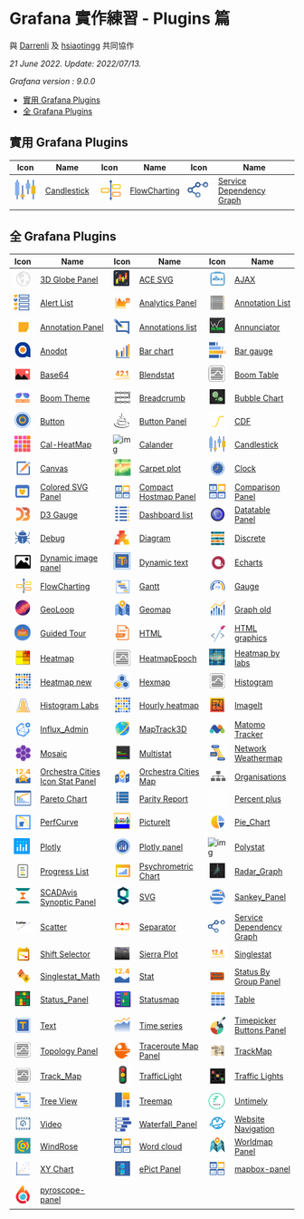 # Grafana 實作練習 - Plugins 篇

與 [Darrenli](https://github.com/Darrenli840214) 及 [hsiaotingg](https://github.com/hsiaotingg) 共同協作


*21 June 2022. Update: 2022/07/13.*

*Grafana version : 9.0.0*

* [實用 Grafana Plugins](#hotPlugins)
* [全 Grafana Plugins](#allPlugins)

<h2 id="hotPlugins">實用 Grafana Plugins</h2>


| Icon | Name | Icon | Name | Icon | Name |
| ---- | ---- | ---- | ---- | ---- | ---- |
| ![img](Candlestick/Candlestick_icon.png) | [Candlestick](https://github.com/StevenHsu22/Grafana/tree/plugins/Candlestick) | ![img](FlowCharting/FlowCharting_icon.png) | [FlowCharting](https://github.com/StevenHsu22/Grafana/tree/plugins/FlowCharting) | ![img](Service_Dependency_Graph/service_dependency_icon.png) | [Service Dependency Graph](https://github.com/StevenHsu22/Grafana/tree/plugins/Service_Dependency_Graph) |
|  |  |  |  |  |  |

<h2 id="allPlugins">全 Grafana Plugins</h2>

| Icon | Name | Icon | Name | Icon | Name |
| ---- | ---- | ---- | ---- | ---- | ---- |
| ![img](3D_Globe_Panel/3D_Globe_Panel_icon.png)| [3D Globe Panel](https://github.com/StevenHsu22/Grafana/tree/plugins/3D_Globe_Panel)| ![img](ACE_SVG/ACE_SVG_icon.png)|[ACE SVG](https://github.com/StevenHsu22/Grafana/tree/plugins/ACE_SVG)| ![img](AJAX/ajax_icon.png)| [AJAX](https://github.com/StevenHsu22/Grafana/tree/plugins/AJAX)|
| ![img](Alert_List/Alert_list_icon.png)| [Alert List](https://github.com/StevenHsu22/Grafana/tree/plugins/Alert_List)| ![img](Analytics_Panel/Analytics_Panel_icon.png)|[Analytics Panel](https://github.com/StevenHsu22/Grafana/tree/plugins/Analytics_Panel)| ![img](Annotation_List/Annotation_List_icon.png)|[Annotation List](https://github.com/StevenHsu22/Grafana/tree/plugins/Annotation_List)|
| ![img](Annotation_Panel/Annotation_Panel_icon.png) | [Annotation Panel](https://github.com/StevenHsu22/Grafana/tree/plugins/Annotation_Panel) | ![img](Annotations_list/Annotations_list_icon.png) | [Annotations list](https://github.com/StevenHsu22/Grafana/tree/plugins/Annotations_list) | ![img](Annunciator/Annunciator_icon.png) | [Annunciator](https://github.com/StevenHsu22/Grafana/tree/plugins/Annunciator) |
| ![img](Anodot/Anodot_icon.png) | [Anodot](https://github.com/StevenHsu22/Grafana/tree/plugins/Anodot) | ![img](Bar_chart/bar_chart_icon.png) | [Bar chart](https://github.com/StevenHsu22/Grafana/tree/plugins/Bar_chart) | ![img](Bar_gauge/Bar_gauge_icon.png) | [Bar gauge](https://github.com/StevenHsu22/Grafana/tree/plugins/Bar_gauge) |
| ![img](Base64/base64_icon.png) | [Base64](https://github.com/StevenHsu22/Grafana/tree/plugins/Base64) | ![img](Blendstat/Blendstat_icon.png) | [Blendstat](https://github.com/StevenHsu22/Grafana/tree/plugins/Blendstat) | ![img](Boom_Table/Boom_Table_icon.png) | [Boom Table](https://github.com/StevenHsu22/Grafana/tree/plugins/Boom_Table) |
| ![img](Boom_Theme/boom_theme_icon.png) | [Boom Theme](https://github.com/StevenHsu22/Grafana/tree/plugins/Boom_Theme) | ![img](Breadcrumb/Breadcrumb_icon.png) | [Breadcrumb](https://github.com/StevenHsu22/Grafana/tree/plugins/Breadcrumb) | ![img](Bubble_Chart/Bubble_Chart_icon.png) | [Bubble Chart](https://github.com/StevenHsu22/Grafana/tree/plugins/Bubble_Chart) |
| ![img](Button/button_icon.png) | [Button](https://github.com/StevenHsu22/Grafana/tree/plugins/Button) | ![img](Button_Panel/Button_Panel_icon.png) | [Button Panel](https://github.com/StevenHsu22/Grafana/tree/plugins/Button_Panel) | ![img](CDF/CDF_icon.png) | [CDF](https://github.com/StevenHsu22/Grafana/tree/plugins/CDF) |
| ![img](Cal-HeatMap/Cal-HeatMap_icon.png) | [Cal-HeatMap](https://github.com/StevenHsu22/Grafana/tree/plugins/Cal-HeatMap) | ![img](Calander/calander_icon.png) | [Calander](https://github.com/StevenHsu22/Grafana/tree/plugins/Calander) | ![img](Candlestick/Candlestick_icon.png) | [Candlestick](https://github.com/StevenHsu22/Grafana/tree/plugins/Candlestick) |
| ![img](Canvas/canvas_icon.png) | [Canvas](https://github.com/StevenHsu22/Grafana/tree/plugins/Canvas) | ![img](Carpet_plot/Carpet_plot_icon.png) | [Carpet plot](https://github.com/StevenHsu22/Grafana/tree/plugins/Carpet_plot) | ![img](Clock/clock_icon.png) | [Clock](https://github.com/StevenHsu22/Grafana/tree/plugins/Clock) |
| ![img](Colored_SVG_Panel/colored_svg_panel_icon.png) | [Colored SVG Panel](https://github.com/StevenHsu22/Grafana/tree/plugins/Colored_SVG_Panel) | ![img](Compact_Hostmap_Panel/Compact_Hostmap_Panel_icon.png) | [Compact Hostmap Panel](https://github.com/StevenHsu22/Grafana/tree/plugins/Compact_Hostmap_Panel) | ![img](Comparison_Panel/Comparison_Panel_icon.png) | [Comparison Panel](https://github.com/StevenHsu22/Grafana/tree/plugins/Comparison_Panel) |
| ![img](D3_Gauge/d3_gauge_icon.png) | [D3 Gauge](https://github.com/StevenHsu22/Grafana/tree/plugins/D3_Gauge) | ![img](Dashboard_list/dashboard_list_icon.png) | [Dashboard list](https://github.com/StevenHsu22/Grafana/tree/plugins/Dashboard_list) | ![img](Datatable_Panel/Datatable_Panel_icon.png) | [Datatable Panel](https://github.com/StevenHsu22/Grafana/tree/plugins/Datatable_Panel) |
| ![img](Debug/debug_icon.png) | [Debug](https://github.com/StevenHsu22/Grafana/tree/plugins/Debug) | ![img](Diagram/Diagram_icon.png) | [Diagram](https://github.com/StevenHsu22/Grafana/tree/plugins/Diagram) | ![img](Discrete/discrete_icon.png) | [Discrete](https://github.com/StevenHsu22/Grafana/tree/plugins/Discrete) |
| ![img](Dynamic_image_panel/Dynamic_image_panel_icon.png) | [Dynamic image panel](https://github.com/StevenHsu22/Grafana/tree/plugins/Dynamic_image_panel) | ![img](Dynamic_text/Dynamic_text_icon.png) | [Dynamic text](https://github.com/StevenHsu22/Grafana/tree/plugins/Dynamic_text) | ![img](Echarts/echarts_icon.png) | [Echarts](https://github.com/StevenHsu22/Grafana/tree/plugins/Echarts) |
| ![img](FlowCharting/FlowCharting_icon.png) | [FlowCharting](https://github.com/StevenHsu22/Grafana/tree/plugins/FlowCharting) | ![img](Gantt/gantt_icon.png) | [Gantt](https://github.com/StevenHsu22/Grafana/tree/plugins/Gantt) | ![img](Gauge/Gauge_icon.png) | [Gauge](https://github.com/StevenHsu22/Grafana/tree/plugins/Gauge) |
| ![img](GeoLoop/GeoLoop_icon.png) | [GeoLoop](https://github.com/StevenHsu22/Grafana/tree/plugins/GeoLoop) | ![img](Geomap/geomap_icon.png) | [Geomap](https://github.com/StevenHsu22/Grafana/tree/plugins/Geomap) | ![img](Graph_old/graph_old_icon.png) | [Graph old](https://github.com/StevenHsu22/Grafana/tree/plugins/Graph_old) |
| ![img](Guided_Tour/Guided_Tour_icon.png) | [Guided Tour](https://github.com/StevenHsu22/Grafana/tree/plugins/Guided_Tour) | ![img](HTML/HTML_icon.png) | [HTML](https://github.com/StevenHsu22/Grafana/tree/plugins/HTML) | ![img](HTML_graphics/html_graphics_icon.png) | [HTML graphics](https://github.com/StevenHsu22/Grafana/tree/plugins/HTML_graphics) |
| ![img](Heatmap/heatmap_icon.png) | [Heatmap](https://github.com/StevenHsu22/Grafana/tree/plugins/Heatmap) | ![img](HeatmapEpoch/HeatmapEpoch_icon.png) | [HeatmapEpoch](https://github.com/StevenHsu22/Grafana/tree/plugins/HeatmapEpoch) | ![img](Heatmap_by_labs/Heatmap_by_labs_icon.png) | [Heatmap by labs](https://github.com/StevenHsu22/Grafana/tree/plugins/Heatmap_by_labs) |
| ![img](Heatmap_new/heatmap_new_icon.png) | [Heatmap new](https://github.com/StevenHsu22/Grafana/tree/plugins/Heatmap_new) | ![img](Hexmap/Hexmap_icon.png) | [Hexmap](https://github.com/StevenHsu22/Grafana/tree/plugins/Hexmap) | ![img](Histogram/histogram_icon.png) | [Histogram](https://github.com/StevenHsu22/Grafana/tree/plugins/Histogram) |
| ![img](Histogram_Labs/Histogram_labs_icon.png) | [Histogram Labs](https://github.com/StevenHsu22/Grafana/tree/plugins/Histogram_Labs) | ![img](Hourly_heatmap/Hourly_heatmap_icon.png) | [Hourly heatmap](https://github.com/StevenHsu22/Grafana/tree/plugins/Hourly_heatmap) | ![img](ImageIt/ImageIt_icon.png) | [ImageIt](https://github.com/StevenHsu22/Grafana/tree/plugins/ImageIt) |
| ![img](Influx_Admin/Influx_Admin_icon.png) | [Influx_Admin](https://github.com/StevenHsu22/Grafana/tree/plugins/Influx_Admin) | ![img](MapTrack3D/MapTrack3D_icon.png) | [MapTrack3D](https://github.com/StevenHsu22/Grafana/tree/plugins/MapTrack3D) | ![img](Matomo_Tracker/Matomo_Tracker_icon.png) | [Matomo Tracker](https://github.com/StevenHsu22/Grafana/tree/plugins/Matomo_Tracker) |
| ![img](Mosaic/mosaic_icon.png) | [Mosaic](https://github.com/StevenHsu22/Grafana/tree/plugins/Mosaic) | ![img](Multistat/Multistat_icon.png) | [Multistat](https://github.com/StevenHsu22/Grafana/tree/plugins/Multistat) | ![img](Network_Weathermap/Network_Weathermap_icon.png) | [Network Weathermap](https://github.com/StevenHsu22/Grafana/tree/plugins/Network_Weathermap) |
| ![img](Orchestra_Cities_Icon_Stat_Panel/Orchestra_Cities_Icon_Stat_Panel_icon.png) | [Orchestra Cities Icon Stat Panel](https://github.com/StevenHsu22/Grafana/tree/plugins/Orchestra_Cities_Icon_Stat_Panel) | ![img](Orchestra_Cities_Map/orchestra_icon.png) | [Orchestra Cities Map](https://github.com/StevenHsu22/Grafana/tree/plugins/Orchestra_Cities_Map) | ![img](Organisations/Organisations_icon.png) | [Organisations](https://github.com/StevenHsu22/Grafana/tree/plugins/Organisations) |
| ![img](Pareto_Chart/Pareto_Chart_icon.png) | [Pareto Chart](https://github.com/StevenHsu22/Grafana/tree/plugins/Pareto_Chart) | ![img](Parity_Report/parity_report_icon.png) | [Parity Report](https://github.com/StevenHsu22/Grafana/tree/plugins/Parity_Report) | ![img](Percent_plus/Percent_plus_icon.png) | [Percent plus](https://github.com/StevenHsu22/Grafana/tree/plugins/Percent_plus) |
| ![img](PerfCurve/PerfCurve_icon.png) | [PerfCurve](https://github.com/StevenHsu22/Grafana/tree/plugins/PerfCurve) | ![img](PictureIt/pictureIt_icon.png) | [PictureIt](https://github.com/StevenHsu22/Grafana/tree/plugins/PictureIt) | ![img](Pie_Chart/Pie_Chart_icon.png) | [Pie_Chart](https://github.com/StevenHsu22/Grafana/tree/plugins/Pie_Chart) |
| ![img](Plotly/Plotly_icon.png) | [Plotly](https://github.com/StevenHsu22/Grafana/tree/plugins/Plotly) | ![img](Plotly_panel/Plotly_panel_icon.png) | [Plotly panel](https://github.com/StevenHsu22/Grafana/tree/plugins/Plotly_panel) | ![img](Polystat/Polystat_icon.png) | [Polystat](https://github.com/StevenHsu22/Grafana/tree/plugins/Polystat) |
| ![img](Progress_List/Progress_List_icon.png) | [Progress List](https://github.com/StevenHsu22/Grafana/tree/plugins/Progress_List) | ![img](Psychrometric_Chart/Psychrometric_Chart_icon.png) | [Psychrometric Chart](https://github.com/StevenHsu22/Grafana/tree/plugins/Psychrometric_Chart) | ![img](Radar_Graph/Radar_Graph_icon.png) | [Radar_Graph](https://github.com/StevenHsu22/Grafana/tree/plugins/Radar_Graph) |
| ![img](SCADAvis_Synoptic_Panel/SCADAvis_icon.png) | [SCADAvis Synoptic Panel](https://github.com/StevenHsu22/Grafana/tree/plugins/SCADAvis_Synoptic_Panel) | ![img](SVG/SVG_icon.png) | [SVG](https://github.com/StevenHsu22/Grafana/tree/plugins/SVG) | ![img](Sankey_Panel/Sankey_Panel_icon.png) | [Sankey_Panel](https://github.com/StevenHsu22/Grafana/tree/plugins/Sankey_Panel) |
| ![img](Scatter/Scatter_icon.png) | [Scatter](https://github.com/StevenHsu22/Grafana/tree/plugins/Scatter) | ![img](Separator/Separator_icon.png) | [Separator](https://github.com/StevenHsu22/Grafana/tree/plugins/Separator) | ![img](Service_Dependency_Graph/service_dependency_icon.png) | [Service Dependency Graph](https://github.com/StevenHsu22/Grafana/tree/plugins/Service_Dependency_Graph) |
| ![img](Shift_Selector/Shift_Selector_icon.png) | [Shift Selector](https://github.com/StevenHsu22/Grafana/tree/plugins/Shift_Selector) | ![img](Sierra_Plot/Sierra_Plot_icon.png) | [Sierra Plot](https://github.com/StevenHsu22/Grafana/tree/plugins/Sierra_Plot) | ![img](Singlestat/single_stat_icon.png) | [Singlestat](https://github.com/StevenHsu22/Grafana/tree/plugins/Singlestat) |
| ![img](Singlestat_Math/Singlestat_Math_icon.png) | [Singlestat_Math](https://github.com/StevenHsu22/Grafana/tree/plugins/Singlestat_Math) | ![img](Stat/stat_icon.png) | [Stat](https://github.com/StevenHsu22/Grafana/tree/plugins/Stat) | ![img](Status_By_Group_Panel/Status_By_Group_Panel_icon.png) | [Status By Group Panel](https://github.com/StevenHsu22/Grafana/tree/plugins/Status_By_Group_Panel) |
| ![img](Status_Panel/status_panel_icon.png) | [Status_Panel](https://github.com/StevenHsu22/Grafana/tree/plugins/Status_Panel) | ![img](Statusmap/Statusmap_icon.png) | [Statusmap](https://github.com/StevenHsu22/Grafana/tree/plugins/Statusmap) | ![img](Table/Table_icon.png) | [Table](https://github.com/StevenHsu22/Grafana/tree/plugins/Table) |
| ![img](Text/text_icon.png) | [Text](https://github.com/StevenHsu22/Grafana/tree/plugins/Text) | ![img](Time_series/Time_series_icon.png) | [Time series](https://github.com/StevenHsu22/Grafana/tree/plugins/Time_series) | ![img](Timepicker_Buttons_Panel/timepicker_buttons_panel_icon.png) | [Timepicker Buttons Panel](https://github.com/StevenHsu22/Grafana/tree/plugins/Timepicker_Buttons_Panel) |
| ![img](Topology_Panel/Topology_Panel_icon.png) | [Topology Panel](https://github.com/StevenHsu22/Grafana/tree/plugins/Topology_Panel) | ![img](Traceroute_Map_Panel/Traceroute_Map_Panel_icon.png) | [Traceroute Map Panel](https://github.com/StevenHsu22/Grafana/tree/plugins/Traceroute_Map_Panel) | ![img](TrackMap/TrackMap_icon.png) | [TrackMap](https://github.com/StevenHsu22/Grafana/tree/plugins/TrackMap) |
| ![img](Track_Map/track_map_icon.png) | [Track_Map](https://github.com/StevenHsu22/Grafana/tree/plugins/Track_Map) | ![img](TrafficLight/trafficLight_icon.png) | [TrafficLight](https://github.com/StevenHsu22/Grafana/tree/plugins/TrafficLight) | ![img](Traffic_Lights/Traffic_Lights_icon.png) | [Traffic Lights](https://github.com/StevenHsu22/Grafana/tree/plugins/Traffic_Lights) |
| ![img](Tree_View/Tree_View_icon.png) | [Tree View](https://github.com/StevenHsu22/Grafana/tree/plugins/Tree_View) | ![img](Treemap/Treemap_icon.png) | [Treemap](https://github.com/StevenHsu22/Grafana/tree/plugins/Treemap) | ![img](Untimely/untimely_icon.png) | [Untimely](https://github.com/StevenHsu22/Grafana/tree/plugins/Untimely) |
| ![img](Video/Video_icon.png) | [Video](https://github.com/StevenHsu22/Grafana/tree/plugins/Video) | ![img](Waterfall_Panel/Waterfall_Panel_icon.png) | [Waterfall_Panel](https://github.com/StevenHsu22/Grafana/tree/plugins/Waterfall_Panel) | ![img](Website_Navigation/website_navigation_icon.png) | [Website Navigation](https://github.com/StevenHsu22/Grafana/tree/plugins/Website_Navigation) |
| ![img](WindRose/WindRose_icon.png) | [WindRose](https://github.com/StevenHsu22/Grafana/tree/plugins/WindRose) | ![img](Word_cloud/Word_cloud_icon.png) | [Word cloud](https://github.com/StevenHsu22/Grafana/tree/plugins/Word_cloud) | ![img](Worldmap_Panel/Worldmap_Panel_icon.png) | [Worldmap Panel](https://github.com/StevenHsu22/Grafana/tree/plugins/Worldmap_Panel) |
| ![img](XY_Chart/XY_Chart.png) | [XY Chart](https://github.com/StevenHsu22/Grafana/tree/plugins/XY_Chart) | ![img](ePict_Panel/ePict_Panel_icon.png) | [ePict Panel](https://github.com/StevenHsu22/Grafana/tree/plugins/ePict_Panel) | ![img](mapbox-panel/mapbox-panel_icon.png) | [mapbox-panel](https://github.com/StevenHsu22/Grafana/tree/plugins/mapbox-panel) |
| ![img](pyroscope-panel/pyroscope-panel_icon.png) | [pyroscope-panel](https://github.com/StevenHsu22/Grafana/tree/plugins/pyroscope-panel) |  |  |  |  |






